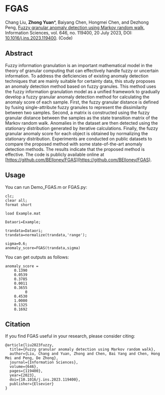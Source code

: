 # FGAS
Chang Liu, **Zhong Yuan***, Baiyang Chen, Hongmei Chen, and Dezhong Peng, [Fuzzy granular anomaly detection using Markov random walk](FGAS_code/2023-FGAS.pdf), Information Sciences, vol. 646, no. 119400, 20 July 2023, DOI: [10.1016/j.ins.2023.119400](https://doi.org/10.1016/j.ins.2023.119400). (Code)

## Abstract
Fuzzy information granulation is an important mathematical model in the theory of granular computing that can effectively handle fuzzy or uncertain information. To address the deficiencies of existing anomaly detection techniques that are mainly suitable for certainty data, this study proposes an anomaly detection method based on fuzzy granules. This method uses the fuzzy information granulation model as a unified framework to gradually develop a fuzzy granular anomaly detection method for calculating the anomaly score of each sample. First, the fuzzy granular distance is defined by fusing single-attribute fuzzy granules to represent the dissimilarity between two samples. Second, a matrix is constructed using the fuzzy granular distance between the samples as the state transition matrix of the Markov random walk. Anomalies in the dataset are then detected using the stationary distribution generated by iterative calculations. Finally, the fuzzy granular anomaly score for each object is obtained by normalizing the stationary
distribution. Experiments are conducted on public datasets to compare the proposed method with some state-of-the-art anomaly detection methods. The results indicate that the proposed method is effective. The code is publicly available online at [https://github.com/BElloney/FGAS](https://github.com/BElloney/FGAS).

## Usage
You can run Demo_FGAS.m or FGAS.py:
```
clc;
clear all;
format short

load Example.mat

Dataori=Example;

trandata=Dataori;
trandata=normalize(trandata,'range');

sigma=0.6;
anomaly_score=FGAS(trandata,sigma)

```
You can get outputs as follows:
```
anomaly_score =
    0.1390
    0.0539
    0.3785
    0.0011
    0.3655
         0
    0.4530
    1.0000
    0.1325
    0.1692
```

## Citation
If you find FGAS useful in your research, please consider citing:
```
@article{liu2023fuzzy,
  title={Fuzzy granular anomaly detection using Markov random walk},
  author={Liu, Chang and Yuan, Zhong and Chen, Bai Yang and Chen, Hong Mei and Peng, De Zhong},
  journal={Information Sciences},
  volume={646},
  pages={119400},
  year={2023},
  doi={10.1016/j.ins.2023.119400},
  publisher={Elsevier}
}
```
